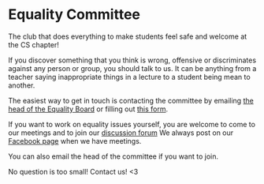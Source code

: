 # Equality Committee

The club that does everything to make students feel safe and welcome at the CS chapter!

If you discover something that you think is wrong, offensive or discriminates against any person or group, you should talk to us. It can be anything from a teacher saying inappropriate things in a lecture to a student being mean to another.

The easiest way to get in touch is contacting the committee by emailing [the head of the Equality Board](mailto:jno@datasektionen.se) or filling out [this form](jml.datasektionen.se).

If you want to work on equality issues yourself, you are welcome to come to our meetings and to join our [discussion forum](https://www.facebook.com/groups/jmldiskussion/) We always post on our [Facebook page](https://www.facebook.com/jamlikhetsnamnden/) when we have meetings.

You can also email the head of the committee if you want to join.

No question is too small! Contact us! <3
